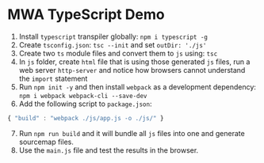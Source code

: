 # MWA TypeScript Demo
1. Install `typescript` transpiler globally: `npm i typescript -g`
2. Create `tsconfig.json`: `tsc --init` and set `outDir: './js'`
3. Create two `ts` module files and convert them to `js` using: `tsc`
4. In `js` folder, create `html` file that is using those generated `js` files, run a web server `http-server` and notice how browsers cannot understand the `import` statement
5. Run `npm init -y` and then install `webpack` as a development dependency: `npm i webpack webpack-cli --save-dev`
6. Add the following script to `package.json`: 
```javascript
{ "build" : "webpack ./js/app.js -o ./js/" }
```
7. Run `npm run build` and it will bundle all `js` files into one and generate sourcemap files.
8. Use the `main.js` file and test the results in the browser.
